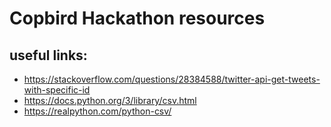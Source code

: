 # Copbird Hackathon resources

## useful links:
+ https://stackoverflow.com/questions/28384588/twitter-api-get-tweets-with-specific-id
+ https://docs.python.org/3/library/csv.html
+ https://realpython.com/python-csv/

